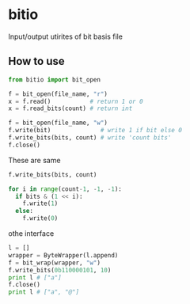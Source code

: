 # bitio

Input/output utirites of bit basis file

## How to use

```py
from bitio import bit_open

f = bit_open(file_name, "r")
x = f.read()           # return 1 or 0
x = f.read_bits(count) # return int

f = bit_open(file_name, "w")
f.write(bit)              # write 1 if bit else 0
f.write_bits(bits, count) # write 'count bits'
f.close()
```

These are same

```py
f.write_bits(bits, count)

for i in range(count-1, -1, -1):
  if bits & (1 << i):
    f.write(1)
  else:
    f.write(0)
```

othe interface

```py
l = []
wrapper = ByteWrapper(l.append)
f = bit_wrap(wrapper, "w")
f.write_bits(0b110000101, 10)
print l # ["a"]
f.close()
print l # ["a", "@"]
```
